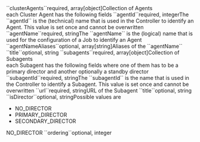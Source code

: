 <tr><td>``clusterAgents``</td><td>required, array[object]</td><td>Collection of Agents
    <br/>each Cluster Agent has the following fields</td><td></td><td></td></tr>
    <tr><td style="padding-left:20px;">``agentId``</td><td>required, integer</td><td>The ``agentId`` is the (technical) name that is used in the Controller to identify an Agent. This value is set once and cannot be overwritten</td><td></td><td></td></tr>
    <tr><td style="padding-left:20px;">``agentName``</td><td>required, string</td><td>The ``agentName`` is the (logical) name that is used for the configuration of a Job to identify an Agent</td><td></td><td></td></tr>
    <tr><td style="padding-left:20px;">``agentNameAliases``</td><td>optional, array[string]</td><td>Aliases of the ``agentName``</td><td></td><td></td></tr>
    <tr><td style="padding-left:20px;">``title``</td><td>optional, string</td><td></td><td></td><td></td></tr>
    <tr><td style="padding-left:20px;">``subagents``</td><td>required, array[object]</td><td>Collection of Subagents
    	<br/>each Subagent has the following fields where one of them has to be a primary director and another optionally a standby director</td><td></td><td></td></tr>
    	<tr><td style="padding-left:40px;">``subagentId``</td><td>required, string</td><td>The ``subagentId`` is the name that is used in the Controller to identify a Subagent. This value is set once and cannot be overwritten</td><td></td><td></td></tr>
    	<tr><td style="padding-left:40px;">``url``</td><td>required, string</td><td>URL of the Subagent</td><td></td><td></td></tr>
    	<tr><td style="padding-left:40px;">``title``</td><td>optional, string</td><td></td><td></td><td></td></tr>
        <tr><td style="padding-left:40px;">``isDirector``</td><td>optional, string</td><td>Possible values are
    		<ul>
    			<li>NO_DIRECTOR</li>
    			<li>PRIMARY_DIRECTOR</li>
    			<li>SECONDARY_DIRECTOR</li>
    		</ul></td><td></td><td>NO_DIRECTOR</td></tr>
    	<tr><td style="padding-left:40px;">``ordering``</td><td>optional, integer</td><td></td><td></td><td></td></tr>
    